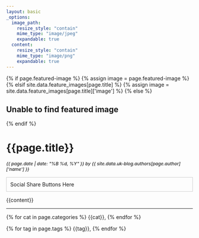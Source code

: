 ```yaml
---
layout: basic
_options:
  image_path:
    resize_style: "contain"
    mime_type: "image/jpeg"
    expandable: true
  content:
    resize_style: "contain"
    mime_type: "image/png"
    expandable: true
---
```

<link href="https://fonts.googleapis.com/css?family=Open+Sans+Condensed:300,700" rel="stylesheet">
<link rel="stylesheet" href="https://www.newtek.com/css/layouts/press-release.css">
<link rel="stylesheet" href="https://www.newtek.com/css/layouts/post.css">

{% if page.featured-image %}
    {% assign image = page.featured-image %}
{% elsif site.data.feature_images[page.title] %}
    {% assign image = site.data.feature_images[page.title]['image'] %}
{% else %}
    <h2>Unable to find featured image</h2>
{% endif %}

<style>
    #post-banner {
        background-image: url({{ image }});
    }
</style>

<div id="post-banner">
    <a href="{{page.image.feature}}" class="venobox" title="{{page.title}}" data-gall="gallery"></a>
</div>
<div id="press-release">
    <h1 class="title">{{page.title}}</h1>
    <p style="font-size: 12px; font-style: italic; font-weight: 500; color: #212121;">{{ page.date | date: "%B %d, %Y" }} by {{ site.data.uk-blog.authors[page.author]['name'] }}</p>
    <div id="post-share">
        <p style="padding: 10px; border: 1px solid rgba(0,0,0,0.2);">Social Share Buttons Here</p>
    </div>
    <div id="blog" class="clearfix">
        {{content}}
    </div>
    <hr>
    <div id="post-footer">
        <p><i class="fa fa-folder" aria-hidden="true"></i> {% for cat in page.categories %} {{cat}},&#32; {% endfor %}
        </p>
        <p><i class="fa fa-tags" aria-hidden="true"></i> {% for tag in page.tags %} {{tag}},&#32; {% endfor %}
        </p>
    </div>
</div>

